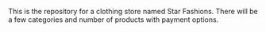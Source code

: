 This is the repository for a clothing store named Star Fashions. There will be a few categories and number of products with payment options. 
